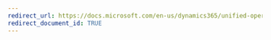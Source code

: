 ```yaml
---
redirect_url: https://docs.microsoft.com/en-us/dynamics365/unified-operations/fin-and-ops/index
redirect_document_id: TRUE 
--- 
```

